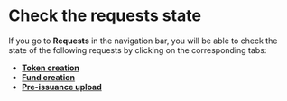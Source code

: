 # Check the requests state

If you go to **Requests** in the navigation bar, you will be able to check the state of the following requests by clicking on the corresponding tabs:

* [**Token creation**](token-creation.md)
* [**Fund creation**](../crowdfunding-campaigns/crowdfunding-campaign-creation.md)
* [**Pre-issuance upload**](pre-issuance-file-upload.md)




